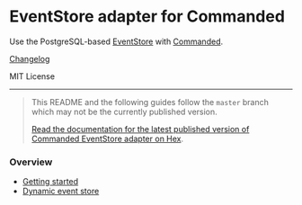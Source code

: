 # EventStore adapter for Commanded

Use the PostgreSQL-based [EventStore](https://github.com/commanded/eventstore) with [Commanded](https://github.com/commanded/commanded).

[Changelog](CHANGELOG.md)

MIT License

---

> This README and the following guides follow the `master` branch which may not be the currently published version.
>
> [Read the documentation for the latest published version of Commanded EventStore adapter on Hex](https://hexdocs.pm/commanded_eventstore_adapter/).

### Overview

- [Getting started](guides/Getting%20Started.md)
- [Dynamic event store](guides/Dynamic%20Event%20Store.md)
